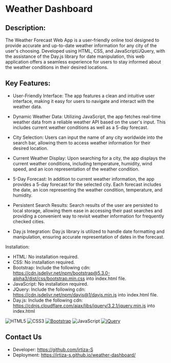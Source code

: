 # Weather Dashboard

## Description:
The Weather Forecast Web App is a user-friendly online tool designed to provide accurate and up-to-date weather information for any city of the user's choosing. Developed using HTML, CSS, and JavaScript/JQuery, with the assistance of the Day.js library for date manipulation, this web application offers a seamless experience for users to stay informed about the weather conditions in their desired locations.

## Key Features:

- User-Friendly Interface: The app features a clean and intuitive user interface, making it easy for users to navigate and interact with the weather data.

- Dynamic Weather Data: Utilizing JavaScript, the app fetches real-time weather data from a reliable weather API based on the user's input. This includes current weather conditions as well as a 5-day forecast.

- City Selection: Users can input the name of any city worldwide into the search bar, allowing them to access weather information for their desired location.

- Current Weather Display: Upon searching for a city, the app displays the current weather conditions, including temperature, humidity, wind speed, and an icon representation of the weather condition.

- 5-Day Forecast: In addition to current weather information, the app provides a 5-day forecast for the selected city. Each forecast includes the date, an icon representing the weather condition, temperature, and humidity.

- Persistent Search Results: Search results of the user are persisted to local storage, allowing them ease in accessing their past searches and providing a convenient way to revisit weather information for frequently checked cities.

- Day.js Integration: Day.js library is utilized to handle date formatting and manipulation, ensuring accurate representation of dates in the forecast.

Installation: 

- HTML: No installation required.
- CSS: No installation required.
- Bootstrap: Include the following cdn: https://cdn.jsdelivr.net/npm/bootstrap@5.3.0-alpha3/dist/css/bootstrap.min.css into index.html file.
- JavaScript: No installation required. 
- JQuery: Include the following cdn: https://cdn.jsdelivr.net/npm/dayjs@1/dayjs.min.js into index.html file.
- Day.js: Include the following cdn: https://cdnjs.cloudflare.com/ajax/libs/jquery/3.2.1/jquery.min.js into index.html


![HTML5](https://img.shields.io/badge/html5-%23E34F26.svg?style=for-the-badge&logo=html5&logoColor=white) ![CSS3](https://img.shields.io/badge/css3-%231572B6.svg?style=for-the-badge&logo=css3&logoColor=white) [![Bootstrap](https://img.shields.io/badge/Bootstrap-%23563D7C.svg?&style=for-the-badge&logo=bootstrap&logoColor=white)](https://getbootstrap.com/)
![JavaScript](https://img.shields.io/badge/javascript-%23323330.svg?style=for-the-badge&logo=javascript&logoColor=%23F7DF1E)
[![jQuery](https://img.shields.io/badge/jQuery-%230769AD.svg?&style=for-the-badge&logo=jquery&logoColor=white)](https://jquery.com/)



## Contact Us 

- Developer: https://github.com/irtiza-S
- Deployment: https://irtiza-s.github.io/weather-dashboard/
